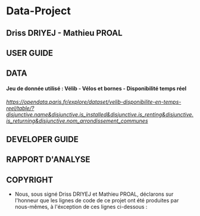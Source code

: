 # Data-Project
## Driss DRIYEJ - Mathieu PROAL

## USER GUIDE


## DATA
#### Jeu de donnée utilisé : **Vélib - Vélos et bornes - Disponibilité temps réel**
*https://opendata.paris.fr/explore/dataset/velib-disponibilite-en-temps-reel/table/?disjunctive.name&disjunctive.is_installed&disjunctive.is_renting&disjunctive.is_returning&disjunctive.nom_arrondissement_communes*


## DEVELOPER GUIDE


## RAPPORT D'ANALYSE


## COPYRIGHT
- Nous, sous signé Driss DRIYEJ et Mathieu PROAL, déclarons sur l'honneur que les lignes de code de ce projet ont été produites par nous-mêmes, à l'éxception de ces lignes ci-dessous :
